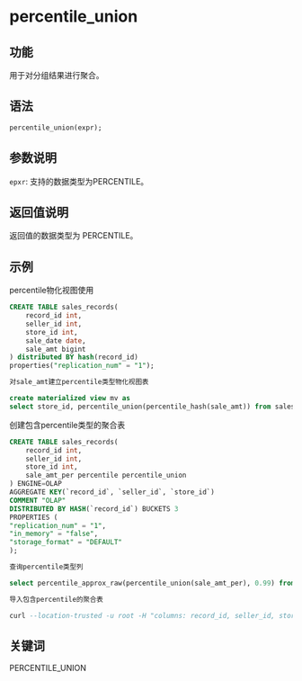 # percentile_union

## 功能

用于对分组结果进行聚合。

## 语法

```sql
percentile_union(expr);
```

## 参数说明

`epxr`: 支持的数据类型为PERCENTILE。

## 返回值说明

返回值的数据类型为 PERCENTILE。

## 示例

percentile物化视图使用

```sql
CREATE TABLE sales_records(
    record_id int, 
    seller_id int, 
    store_id int, 
    sale_date date, 
    sale_amt bigint
) distributed BY hash(record_id) 
properties("replication_num" = "1");

对sale_amt建立percentile类型物化视图表

create materialized view mv as
select store_id, percentile_union(percentile_hash(sale_amt)) from sales_records group by store_id;
```

创建包含percentile类型的聚合表

```sql
CREATE TABLE sales_records(
    record_id int, 
    seller_id int, 
    store_id int, 
    sale_amt_per percentile percentile_union
) ENGINE=OLAP
AGGREGATE KEY(`record_id`, `seller_id`, `store_id`)
COMMENT "OLAP"
DISTRIBUTED BY HASH(`record_id`) BUCKETS 3
PROPERTIES (
"replication_num" = "1",
"in_memory" = "false",
"storage_format" = "DEFAULT"
);

查询percentile类型列

select percentile_approx_raw(percentile_union(sale_amt_per), 0.99) from sales_records;

导入包含percentile的聚合表

curl --location-trusted -u root -H "columns: record_id, seller_id, store_id,tmp, sale_amt_per =percentile_hash(tmp)" -H "column_separator:," -T a http://ip:port/api/test/sales_records/_stream_load
```

## 关键词

PERCENTILE_UNION
